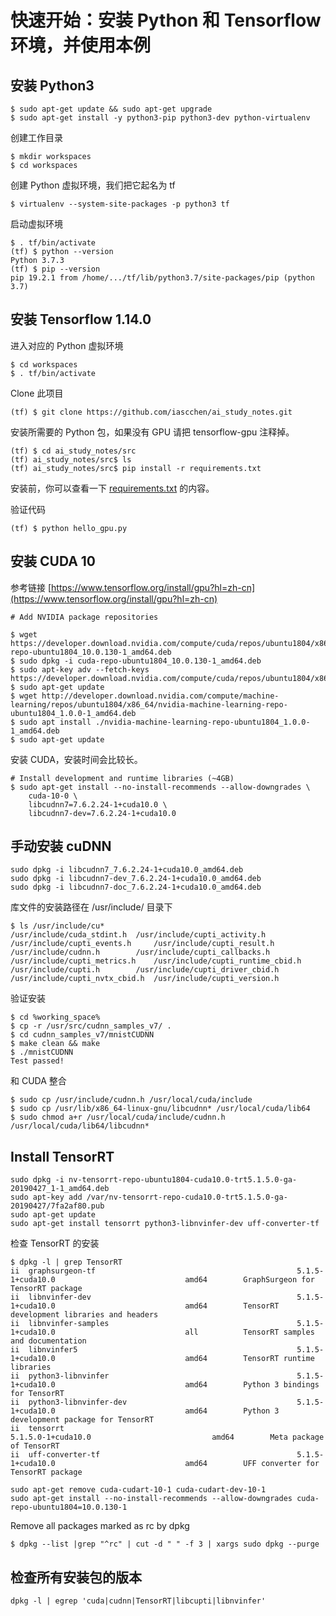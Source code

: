 # 快速开始：安装 Python 和 Tensorflow 环境，并使用本例

## 安装 Python3

    $ sudo apt-get update && sudo apt-get upgrade
    $ sudo apt-get install -y python3-pip python3-dev python-virtualenv

创建工作目录

    $ mkdir workspaces
    $ cd workspaces
    
创建 Python 虚拟环境，我们把它起名为 tf

    $ virtualenv --system-site-packages -p python3 tf

启动虚拟环境

    $ . tf/bin/activate
    (tf) $ python --version
    Python 3.7.3
    (tf) $ pip --version
    pip 19.2.1 from /home/.../tf/lib/python3.7/site-packages/pip (python 3.7)
    
## 安装 Tensorflow 1.14.0

进入对应的 Python 虚拟环境

    $ cd workspaces
    $ . tf/bin/activate

Clone 此项目

    (tf) $ git clone https://github.com/iascchen/ai_study_notes.git
    
安装所需要的 Python 包，如果没有 GPU 请把 tensorflow-gpu 注释掉。
    
    (tf) $ cd ai_study_notes/src
    (tf) ai_study_notes/src$ ls
    (tf) ai_study_notes/src$ pip install -r requirements.txt

安装前，你可以查看一下 [requirements.txt](../src/requirements.txt) 的内容。

验证代码

    (tf) $ python hello_gpu.py
    
## 安装 CUDA 10

参考链接 [https://www.tensorflow.org/install/gpu?hl=zh-cn](https://www.tensorflow.org/install/gpu?hl=zh-cn)

    # Add NVIDIA package repositories
    
    $ wget https://developer.download.nvidia.com/compute/cuda/repos/ubuntu1804/x86_64/cuda-repo-ubuntu1804_10.0.130-1_amd64.deb
    $ sudo dpkg -i cuda-repo-ubuntu1804_10.0.130-1_amd64.deb
    $ sudo apt-key adv --fetch-keys https://developer.download.nvidia.com/compute/cuda/repos/ubuntu1804/x86_64/7fa2af80.pub
    $ sudo apt-get update
    $ wget http://developer.download.nvidia.com/compute/machine-learning/repos/ubuntu1804/x86_64/nvidia-machine-learning-repo-ubuntu1804_1.0.0-1_amd64.deb
    $ sudo apt install ./nvidia-machine-learning-repo-ubuntu1804_1.0.0-1_amd64.deb
    $ sudo apt-get update
   
安装 CUDA，安装时间会比较长。

    # Install development and runtime libraries (~4GB)    
    $ sudo apt-get install --no-install-recommends --allow-downgrades \
        cuda-10-0 \
        libcudnn7=7.6.2.24-1+cuda10.0 \
        libcudnn7-dev=7.6.2.24-1+cuda10.0

## 手动安装 cuDNN

    sudo dpkg -i libcudnn7_7.6.2.24-1+cuda10.0_amd64.deb
    sudo dpkg -i libcudnn7-dev_7.6.2.24-1+cuda10.0_amd64.deb
    sudo dpkg -i libcudnn7-doc_7.6.2.24-1+cuda10.0_amd64.deb
    
库文件的安装路径在 /usr/include/ 目录下

    $ ls /usr/include/cu*
    /usr/include/cuda_stdint.h  /usr/include/cupti_activity.h     /usr/include/cupti_events.h     /usr/include/cupti_result.h
    /usr/include/cudnn.h        /usr/include/cupti_callbacks.h    /usr/include/cupti_metrics.h    /usr/include/cupti_runtime_cbid.h
    /usr/include/cupti.h        /usr/include/cupti_driver_cbid.h  /usr/include/cupti_nvtx_cbid.h  /usr/include/cupti_version.h

验证安装

    $ cd %working_space%
    $ cp -r /usr/src/cudnn_samples_v7/ .
    $ cd cudnn_samples_v7/mnistCUDNN
    $ make clean && make
    $ ./mnistCUDNN
    Test passed!

和 CUDA 整合

    $ sudo cp /usr/include/cudnn.h /usr/local/cuda/include
    $ sudo cp /usr/lib/x86_64-linux-gnu/libcudnn* /usr/local/cuda/lib64
    $ sudo chmod a+r /usr/local/cuda/include/cudnn.h /usr/local/cuda/lib64/libcudnn*

    
## Install TensorRT
     
    sudo dpkg -i nv-tensorrt-repo-ubuntu1804-cuda10.0-trt5.1.5.0-ga-20190427_1-1_amd64.deb
    sudo apt-key add /var/nv-tensorrt-repo-cuda10.0-trt5.1.5.0-ga-20190427/7fa2af80.pub
    sudo apt-get update
    sudo apt-get install tensorrt python3-libnvinfer-dev uff-converter-tf

    
检查 TensorRT 的安装
    
    $ dpkg -l | grep TensorRT
    ii  graphsurgeon-tf                                             5.1.5-1+cuda10.0                             amd64        GraphSurgeon for TensorRT package
    ii  libnvinfer-dev                                              5.1.5-1+cuda10.0                             amd64        TensorRT development libraries and headers
    ii  libnvinfer-samples                                          5.1.5-1+cuda10.0                             all          TensorRT samples and documentation
    ii  libnvinfer5                                                 5.1.5-1+cuda10.0                             amd64        TensorRT runtime libraries
    ii  python3-libnvinfer                                          5.1.5-1+cuda10.0                             amd64        Python 3 bindings for TensorRT
    ii  python3-libnvinfer-dev                                      5.1.5-1+cuda10.0                             amd64        Python 3 development package for TensorRT
    ii  tensorrt                                                    5.1.5.0-1+cuda10.0                           amd64        Meta package of TensorRT
    ii  uff-converter-tf                                            5.1.5-1+cuda10.0                             amd64        UFF converter for TensorRT package

    sudo apt-get remove cuda-cudart-10-1 cuda-cudart-dev-10-1 
    sudo apt-get install --no-install-recommends --allow-downgrades cuda-repo-ubuntu1804=10.0.130-1
    
Remove all packages marked as rc by dpkg

    $ dpkg --list |grep "^rc" | cut -d " " -f 3 | xargs sudo dpkg --purge

## 检查所有安装包的版本
    
    dpkg -l | egrep 'cuda|cudnn|TensorRT|libcupti|libnvinfer'